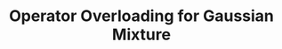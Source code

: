 ---
layout: page
title: Operator Overloading for Gaussian Mixture
# description: Click on the Title for Complete Description
img: assets/img/math_operations.jpg
redirect: assets/pdf/gaussian_mixture_operator_overloading.pdf
importance: 1
category: BSc/MSc Theses
related_publications: true
---